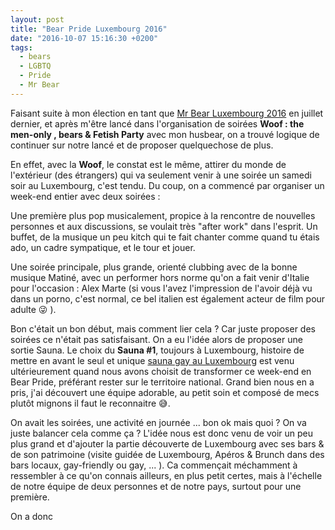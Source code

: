 ```yaml
---
layout: post
title: "Bear Pride Luxembourg 2016"
date: "2016-10-07 15:16:30 +0200"
tags:
  - bears
  - LGBTQ
  - Pride
  - Mr Bear
---
```


Faisant suite à mon élection en tant que [Mr Bear Luxembourg 2016][Mr Bear 2016 FB] en juillet dernier, et après m'être lancé dans l'organisation de soirées **Woof : the men-only , bears & Fetish Party** avec mon husbear, on a trouvé logique de continuer sur notre lancé et de proposer quelquechose de plus.

En effet, avec la **Woof**, le constat est le même, attirer du monde de l'extérieur (des étrangers) qui va seulement venir à une soirée un samedi soir au Luxembourg, c'est tendu. Du coup, on a commencé par organiser un week-end entier avec deux soirées :

Une première plus pop musicalement, propice à la rencontre de nouvelles personnes et aux discussions, se voulait très "after work" dans l'esprit. Un buffet, de la musique un peu kitch qui te fait chanter comme quand tu étais ado, un cadre sympatique, et le tour et jouer.

Une soirée principale, plus grande, orienté clubbing avec de la bonne musique Matiné, avec un performer hors norme qu'on a fait venir d'Italie pour l'occasion : Alex Marte (si vous l'avez l'impression de l'avoir déjà vu dans un porno, c'est normal, ce bel italien est également acteur de film pour adulte 😜 ).

Bon c'était un bon début, mais comment lier cela ? Car juste proposer des soirées ce n'était pas satisfaisant. On a eu l'idée alors de proposer une sortie Sauna. Le choix du **Sauna #1**, toujours à Luxembourg, histoire de mettre en avant le seul et unique [sauna gay au Luxembourg][Sauna #1] est venu ultérieurement quand nous avons choisit de transformer ce week-end en Bear Pride, préférant rester sur le territoire national. Grand bien nous en a pris, j'ai découvert une équipe adorable, au petit soin et composé de mecs plutôt mignons il faut le reconnaitre 😅.

On avait les soirées, une activité en journée ... bon ok mais quoi ? On va juste balancer cela comme ça ? L'idée nous est donc venu de voir un peu plus grand et d'ajouter la partie découverte de Luxembourg avec ses bars & de son patrimoine (visite guidée de Luxembourg, Apéros & Brunch dans des bars locaux, gay-friendly ou gay, ... ). Ca commençait méchamment à ressembler à ce qu'on connais ailleurs, en plus petit certes, mais à l'échelle de notre équipe de deux personnes et de notre pays, surtout pour une première.

On a donc 

[Mr Bear 2016 FB]:https://www.facebook.com/mr.bear.luxembourg/
[Sauna #1]:http://

